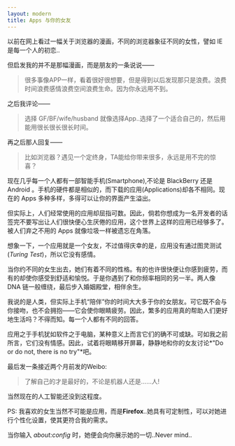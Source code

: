 ```yaml
---
layout: modern
title: Apps 与你的女友
---
```


以前在网上看过一幅关于浏览器的漫画，不同的浏览器象征不同的女性，譬如 IE 是每一个人的初恋..

但启发我的并不是那幅漫画，而是朋友的一条说说——

> 很多事像APP一样，看着很好很想要，但是得到以后发现那只是浪费。浪费时间浪费感情浪费空间浪费生命。因为你永远用不到。

之后我评论——

> 选择 GF/BF/wife/husband 就像选择App..选择了一个适合自己的，然后用能用很长很长很长时间。

再之后那人回复——

> 比如浏览器？遇见一个定终身，TA能给你带来很多，永远是用不完的惊喜？

现在几乎每一个人都有一部智能手机(Smartphone),不论是 BlackBerry 还是 Android 。手机的硬件都是相似的，而下载的应用(Applications)却各不相同。现在的 Apps 多种多样，多得可以让你的界面产生溢出。

但实际上，人们经常使用的应用却屈指可数。因此，倘若你想成为一名开发者的话签完不要写出让人们很快便心生厌倦的应用，这个世界上这样的应用已经够多了。被人们弃之不用的 Apps 就像垃圾一样被遗忘在角落。

想象一下，一个应用就是一个女友，不过值得庆幸的是，应用没有通过图灵测试(*Turing Test*)，所以它没有感情。

当你约不同的女生出去，她们有着不同的性格。有的也许很快便让你感到疲劳，而有的却使你感受到舒适和愉悦。于是你遇到了和你频率相同的另一半。两人像 DNA 链一般缠绕，最后步入婚姻殿堂，相伴余生。

我说的是人类，但实际上手机“陪伴”你的时间大大多于你的女朋友。可它既不会与你接吻，也不会拥抱——它会使你眼睛疲劳。因此，繁多的应用真的帮助人们更好地生活吗？不得而知。每一个人都有不同的回答。

应用之于手机犹如软件之于电脑，某种意义上而言它们的确不可或缺。可如我之前所言，它们没有情感。因此，试着将眼睛移开屏幕，静静地和你的女友讨论*"Do or do not, there is no try"*吧。

最后发一条接近两个月前发的Weibo:

> 了解自己的才是最好的，不论是机器人还是......人!

当然现在的人工智能还没到这程度。

PS: 我喜欢的女生当然不可能是应用，而是**Firefox**..她具有可定制性，可以对她进行个性化设置，使其更符合我的需求。

当你输入 *about:config* 时，她便会向你展示她的一切..Never mind..